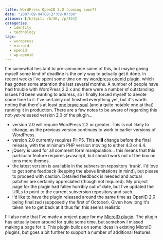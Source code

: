 ```yaml
---
title: WordPress OpenID 2.0 (coming soon?)
date: "2007-09-04T08:27:09-07:00"
aliases: [/b/3pL1, /b/3E, /p/194]
categories:
  - identity
  - technology
tags:
  - wordpress
  - microid
  - openid
  - wp-openid
---
```


I'm somewhat hesitant to pre-announce some of this, but maybe giving myself some kind of deadline is the only way to
actually get it done. In recent weeks I've spent some time on my [wordpress openid plugin][], which has gotten some
attention the last several months. A number of people have had trouble with WordPress 2.2.x and there were a number of
outstanding issues I'd been wanting to address, so I finally forced myself to devote some time to it. I've certainly
not finished everything yet, but it's worth noting that there's at least [one brave soul][] (and a quite notable one at
that) running it in production. There are a few notes to be aware of regarding this not-yet-released version 2.0 of the
plugin...

- version 2.0 will require WordPress 2.2 or greater. This is not likely to change, as the previous version continues
  to work in earlier versions of WordPress.
- version 2.0 currently requires PHP5. This **will** change before the final release, with the minimum PHP version
  moving to either 4.3 or 4.4.
- jQuery is used for all comment form manipulation... this means that this particular feature requires javascript, but
  should work out of the box on tons more themes.
- the latest version is available in the subversion repository 'trunk'. I'd love to get some feedback (keeping the
  above limitations in mind), but please to proceed with caution. Detailed feedback is needed and actual patches are
  certainly appreciated (though not required). My project page for the plugin had fallen horribly out of date, but I've
  updated the URLs to point to the current subversion repository and such.
- I'd like to have the plugin released around the same time as OpenID 2.0 being finalized (supposedly the first of
  October). Given how long it's taken me to get back at it thus far, this seems realistic.

[wordpress openid plugin]: /projects/wpopenid
[one brave soul]: http://kveton.com/blog/

I'll also note that I've made a project page for my [MicroID plugin][]. The plugin has actually been around for quite
some time, but somehow I missed making a page for it. This plugin builds on some ideas in existing MicroID plugins, but
goes a bit further to support a number of additional features.

[MicroID plugin]: /projects/wp-microid
